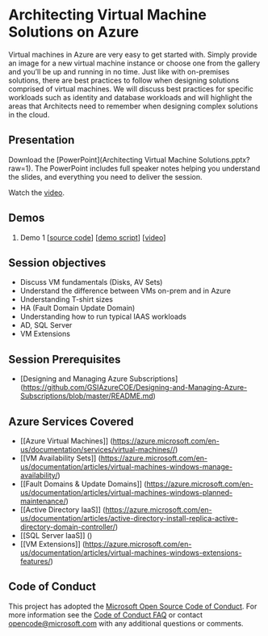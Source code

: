 # Architecting Virtual Machine Solutions on Azure
Virtual machines in Azure are very easy to get started with.  Simply provide an image for a new virtual machine instance or choose one from the gallery and you’ll be up and running in no time.  Just like with on-premises solutions, there are best practices to follow when designing solutions comprised of virtual machines.  We will discuss best practices for specific workloads such as identity and database workloads and will highlight the areas that Architects need to remember when designing complex solutions in the cloud.

## Presentation
Download the [PowerPoint](Architecting Virtual Machine Solutions.pptx?raw=1).
The PowerPoint includes full speaker notes helping you understand the slides, and everything you need to deliver the session.

Watch the [video](https://gsiazurecoecontent.blob.core.windows.net/architecting-virtual-machine-solutions/todo.mp4).

## Demos
1. Demo 1
[[source code](https://github.com/GSIAzureCOE/Virtual-Machine-Solutions/blob/master/todo)]
[[demo script](https://github.com/GSIAzureCOE/Virtual-Machine-Solutions/blob/master/todo.docx)]
[[video](https://gsiazurecoecontent.blob.core.windows.net/architecting-virtual-machine-solutions/todo.mp4)]

## Session objectives
* Discuss VM fundamentals (Disks, AV Sets)
* Understand the difference between VMs on-prem and in Azure
* Understanding T-shirt sizes
* HA (Fault Domain Update Domain)
* Understanding how to run typical IAAS workloads
* AD, SQL Server
* VM Extensions

## Session Prerequisites
* [Designing and Managing Azure Subscriptions] (https://github.com/GSIAzureCOE/Designing-and-Managing-Azure-Subscriptions/blob/master/README.md)

## Azure Services Covered
* [[Azure Virtual Machines]] (https://azure.microsoft.com/en-us/documentation/services/virtual-machines//)
* [[VM Availability Sets]] (https://azure.microsoft.com/en-us/documentation/articles/virtual-machines-windows-manage-availability/)
* [[Fault Domains & Update Domains]] (https://azure.microsoft.com/en-us/documentation/articles/virtual-machines-windows-planned-maintenance/)
* [[Active Directory IaaS]] (https://azure.microsoft.com/en-us/documentation/articles/active-directory-install-replica-active-directory-domain-controller/)
* [[SQL Server IaaS]] ()
* [[VM Extensions]] (https://azure.microsoft.com/en-us/documentation/articles/virtual-machines-windows-extensions-features/)


## Code of Conduct

This project has adopted the [Microsoft Open Source Code of Conduct](https://opensource.microsoft.com/codeofconduct/). For more information see the [Code of Conduct FAQ](https://opensource.microsoft.com/codeofconduct/faq/) or contact [opencode@microsoft.com](mailto:opencode@microsoft.com) with any additional questions or comments.
